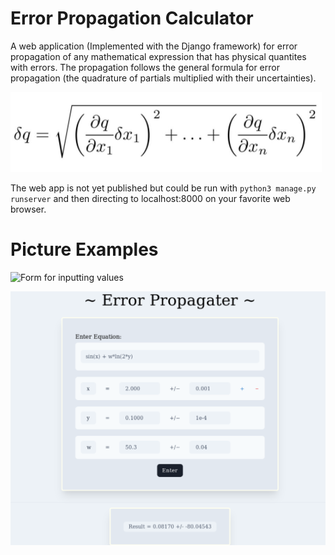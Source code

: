 # Error Propagation Calculator
A web application (Implemented with the Django framework) for error propagation of any mathematical expression that has physical quantites with errors. The propagation follows the general formula for error propagation (the quadrature of partials multiplied with their uncertainties).

![Equation used in propagating errors](/assets/images/e-prop-eq.png)

The web app is not yet published but could be run with `python3 manage.py runserver` and then directing to localhost:8000 on your favorite web browser. 

# Picture Examples

![Form for inputting values](/assets/images/ex-pic-no-results.png)

![Form with input and Results](/assets/images/ex-pic-with-inp-and-res.png)

